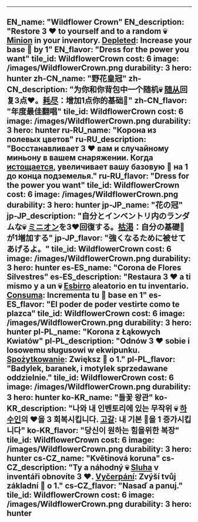 ---

EN_name: "Wildflower Crown"
EN_description: "Restore 3 ❤️ to yourself and to a random 💀 <u>Minion</u> in your inventory. <u>Depleted</u>: Increase your base 🔸 by 1"
EN_flavor: "Dress for the power you want"
tile_id: WildflowerCrown
cost: 6
image: /images/WildflowerCrown.png
durability: 3
hero: hunter
zh-CN_name: "野花皇冠"
zh-CN_description: "为你和你背包中一个随机💀 <u>随从</u>回复3点❤️。<u>耗尽</u>：增加1点你的基础🔸"
zh-CN_flavor: "年度最佳翻唱"
tile_id: WildflowerCrown
cost: 6
image: /images/WildflowerCrown.png
durability: 3
hero: hunter
ru-RU_name: "Корона из полевых цветов"
ru-RU_description: "Восстанавливает 3 ❤️ вам и случайному миньону в вашем снаряжении. Когда <u>истощается</u>, увеличивает вашу базовую 🔸 на 1 до конца подземелья."
ru-RU_flavor: "Dress for the power you want"
tile_id: WildflowerCrown
cost: 6
image: /images/WildflowerCrown.png
durability: 3
hero: hunter
jp-JP_name: "花の冠"
jp-JP_description: "自分とインベントリ内のランダムな💀 <u>ミニオン</u>を3❤️回復する。<u>枯渇</u>：自分の基礎🔸が1増加する"
jp-JP_flavor: "強くなるために被せてあげるよ。"
tile_id: WildflowerCrown
cost: 6
image: /images/WildflowerCrown.png
durability: 3
hero: hunter
es-ES_name: "Corona de Flores Silvestres"
es-ES_description: "Restaura 3 ❤️ a ti mismo y a un 💀 <u>Esbirro</u> aleatorio en tu inventario. <u>Consuma</u>: Incrementa tu 🔸 base en 1"
es-ES_flavor: "El poder de poder vestirte como te plazca"
tile_id: WildflowerCrown
cost: 6
image: /images/WildflowerCrown.png
durability: 3
hero: hunter
pl-PL_name: "Korona z Łąkowych Kwiatów"
pl-PL_description: "Odnów 3 ❤️ sobie i losowemu sługusowi w ekwipunku. <u>Spożytkowanie</u>: Zwiększ 🔸 o 1."
pl-PL_flavor: "Badylek, baranek, i motylek sprzedawane oddzielnie."
tile_id: WildflowerCrown
cost: 6
image: /images/WildflowerCrown.png
durability: 3
hero: hunter
ko-KR_name: "들꽃 왕관"
ko-KR_description: "나와 내 인벤토리에 있는 무작위 💀 <u>하수인</u>의 ❤️을 3 회복시킵니다. <u>고갈</u>: 내 기본 🔸을 1 증가시킵니다"
ko-KR_flavor: "당신이 원하는 힘을위한 복장"
tile_id: WildflowerCrown
cost: 6
image: /images/WildflowerCrown.png
durability: 3
hero: hunter
cs-CZ_name: "Květinová koruna"
cs-CZ_description: "Ty a náhodný 💀 <u>Sluha</u> v inventáři obnovíte 3 ❤️. <u>Vyčerpání</u>: Zvýší tvůj základní 🔸 o 1."
cs-CZ_flavor: "Nasaď a panuj."
tile_id: WildflowerCrown
cost: 6
image: /images/WildflowerCrown.png
durability: 3
hero: hunter
---